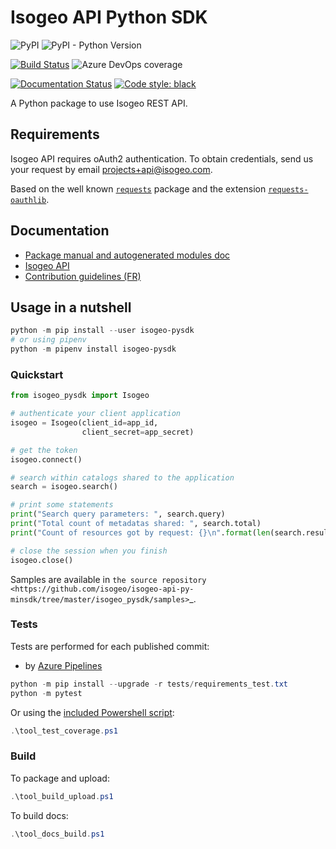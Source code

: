 # Isogeo API Python SDK

![PyPI](https://img.shields.io/pypi/v/isogeo-pysdk.svg?style=flat-square) ![PyPI - Python Version](https://img.shields.io/pypi/pyversions/isogeo-pysdk?style=flat-square)

[![Build Status](https://dev.azure.com/isogeo/Python%20SDK/_apis/build/status/isogeo.isogeo-api-py-minsdk?branchName=master)](https://dev.azure.com/isogeo/Python%20SDK/_build/latest?definitionId=3&branchName=master)
![Azure DevOps coverage](https://img.shields.io/azure-devops/coverage/isogeo/Python%20SDK/3?style=flat-square)

[![Documentation Status](https://readthedocs.org/projects/isogeo-api-pysdk/badge/?version=latest)](https://isogeo-api-pysdk.readthedocs.io/en/latest/?badge=latest) [![Code style: black](https://img.shields.io/badge/code%20style-black-000000.svg)](https://github.com/psf/black)

A Python package to use Isogeo REST API.

## Requirements

Isogeo API requires oAuth2 authentication. To obtain credentials, send us your request by email [projects+api@isogeo.com](mailto:projects+api@isogeo.com).

Based on the well known [`requests`](https://github.com/requests/requests) package and the extension [`requests-oauthlib`](https://github.com/requests/requests-oauthlib).

## Documentation

- [Package manual and autogenerated modules doc](https://isogeo-api-pysdk.readthedocs.io)
- [Isogeo API](http://help.isogeo.com/api/)
- [Contribution guidelines (FR)](https://github.com/isogeo/isogeo-api-py-minsdk/wiki/)

## Usage in a nutshell

```powershell
python -m pip install --user isogeo-pysdk
# or using pipenv
python -m pipenv install isogeo-pysdk
```

### Quickstart

```python
from isogeo_pysdk import Isogeo

# authenticate your client application
isogeo = Isogeo(client_id=app_id,
                client_secret=app_secret)

# get the token
isogeo.connect()

# search within catalogs shared to the application
search = isogeo.search()

# print some statements
print("Search query parameters: ", search.query)
print("Total count of metadatas shared: ", search.total)
print("Count of resources got by request: {}\n".format(len(search.results)))

# close the session when you finish
isogeo.close()
```

Samples are available in `the source repository <https://github.com/isogeo/isogeo-api-py-minsdk/tree/master/isogeo_pysdk/samples>`_.

### Tests

Tests are performed for each published commit:

- by [Azure Pipelines](https://dev.azure.com/isogeo/Python%20SDK/_build)

```powershell
python -m pip install --upgrade -r tests/requirements_test.txt
python -m pytest
```

Or using the [included Powershell script](https://github.com/isogeo/isogeo-api-py-minsdk/blob/master/tool_test_coverage.ps1):

```powershell
.\tool_test_coverage.ps1
```

### Build

To package and upload:

```powershell
.\tool_build_upload.ps1
```

To build docs:

```powershell
.\tool_docs_build.ps1
```
